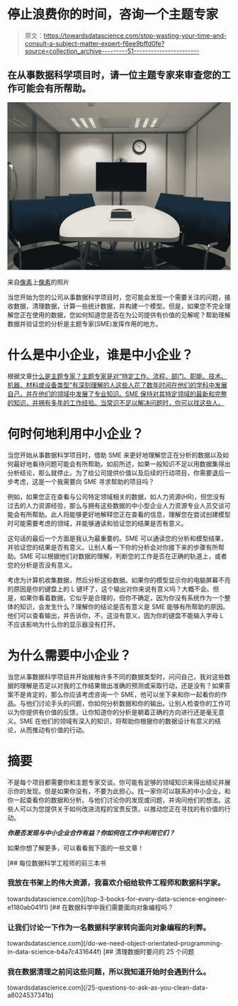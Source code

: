 # 停止浪费你的时间，咨询一个主题专家

> 原文：<https://towardsdatascience.com/stop-wasting-your-time-and-consult-a-subject-matter-expert-f6ee9bffd0fe?source=collection_archive---------51----------------------->

## 在从事数据科学项目时，请一位主题专家来审查您的工作可能会有所帮助。

![](img/b176231691c36691532a8483be6383d6.png)

来自[像素](https://www.pexels.com/)上[像素](https://www.pexels.com/@pixabay)的照片

当您开始为您的公司从事数据科学项目时，您可能会发现一个需要关注的问题，接收数据，清理数据，计算一些统计数据，并构建一个模型。但是，如果您不完全理解您正在使用的数据，您如何知道您是否在为公司提供有价值的见解呢？帮助理解数据并验证您的分析是主题专家(SME)发挥作用的地方。

# 什么是中小企业，谁是中小企业？

根据文章[什么是主题专家？主题专家是对“特定工作、流程、部门、职能、技术、机器、材料或设备类型”有深刻理解的人这些人花了数年时间在他们的学科中发展自己，并在他们的领域中发展了专业知识。SME 保持对其特定领域的最新和完整的知识，并拥有多年的工作经验。当常识不足以解决问题时，你可以找这些人。](https://www.thebalancecareers.com/subject-matter-expert-2275099)

# 何时何地利用中小企业？

当您开始从事数据科学项目时，借助 SME 来更好地理解您正在分析的数据以及如何最好地看待问题可能会有所帮助。如前所述，如果一般知识不足以用数据集得出分析结论，那么就停止。为了给公司提供价值以及后续的行动项目，你需要退后一步考虑，这是一个我需要向 SME 寻求帮助的项目吗？

例如，如果您正在查看与公司特定领域相关的数据，如人力资源(HR)，但您没有过去的人力资源经验，那么与拥有这些数据的中小型企业人力资源专业人员交谈可能会有所帮助。此人将能够更好地解释您正在查看的信息，理解您在尝试创建模型时可能需要考虑的领域，并能够通读和验证您的结果是否有意义。

这句话的最后一个方面是我认为最重要的。SME 可以通读您的分析和模型结果，并验证您的结果是否有意义。让别人看一下你的分析会对你接下来的步骤有所帮助。SME 可以根据他们对数据的理解，判断您的工作是否在正确的轨道上，或者您的分析是否没有意义。

考虑为计算机收集数据，然后分析这些数据。如果你的模型显示你的电脑屏幕不亮的原因是你的键盘上的 L 键坏了，这个输出对你来说有意义吗？大概不会。但是，如果你看着数据，它似乎是合理的，但你不确定，因为你没有系统作为一个整体的知识，会发生什么？理解你的结论是否有意义是 SME 能够有所帮助的原因。他们可以查看输出，并告诉你，不，这没有意义，因为你的键盘不能输入字母 L 不应该影响为什么你的显示器没有打开。

# 为什么需要中小企业？

当您从事数据科学项目并开始接触许多不同的数据类型时，问问自己，我对这些数据的理解是否足以对我的工作结果做出准确的预测或采取行动，还是没有？如果答案不是肯定的，那么你应该考虑咨询一个 SME，他可以坐下来和你一起看你的作品。与他们讨论手头的问题，你如何分析数据和你的输出。让别人检查你的工作可以为你提供有价值的反馈，让你知道你的分析是朝着正确的方向进行还是毫无意义。SME 在他们的领域有深入的知识，将帮助你根据你的数据设计有意义的结论，从而推动有价值的行动。

# 摘要

不是每个项目都需要你和主题专家交谈。你可能有足够的领域知识来得出结论并展示你的发现。但是如果你没有，不要为此担心。找一家你可以联系的中小企业，和你一起查看你的数据和分析。与他们讨论你的发现或问题，并询问他们的想法。这些人可以为您提供关于如何改进流程的宝贵反馈，以推动您正在寻找的有价值的行动。

***你是否发现与中小企业合作有益？你如何在工作中利用它们？***

如果你想了解更多，可以看看我下面的一些文章！

[](/top-3-books-for-every-data-science-engineer-e1180ab041f1) [## 每位数据科学工程师的前三本书

### 我放在书架上的伟大资源，我喜欢介绍给软件工程师和数据科学家。

towardsdatascience.com](/top-3-books-for-every-data-science-engineer-e1180ab041f1) [](/do-we-need-object-orientated-programming-in-data-science-b4a7c431644f) [## 在数据科学中我们需要面向对象编程吗？

### 让我们讨论一下作为一名数据科学家转向面向对象编程的利弊。

towardsdatascience.com](/do-we-need-object-orientated-programming-in-data-science-b4a7c431644f) [](/25-questions-to-ask-as-you-clean-data-a8024537341b) [## 清理数据时要问的 25 个问题

### 我在数据清理之前问这些问题，所以我知道开始时会遇到什么。

towardsdatascience.com](/25-questions-to-ask-as-you-clean-data-a8024537341b)
